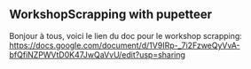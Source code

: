 ## WorkshopScrapping with pupetteer

Bonjour à tous, voici le lien du doc pour le workshop scrapping:
https://docs.google.com/document/d/1V9IRp-_7i2FzweQyVvA-bfQfiNZPWVtD0K47JwQaVvU/edit?usp=sharing
